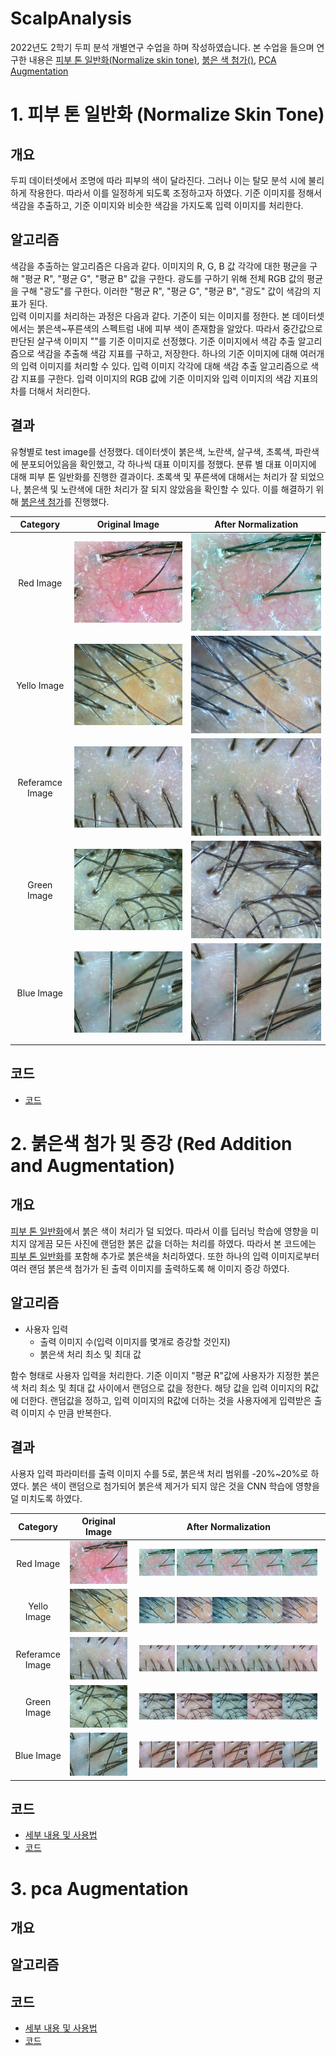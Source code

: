 # ScalpAnalysis
2022년도 2학기 두피 분석 개별연구 수업을 하며 작성하였습니다. 본 수업을 들으며 연구한 내용은 [피부 톤 일반화(Normalize skin tone)](#1-피부-톤-일반화-normalize-skin-tone), [붉은 색 첨가()](#2-붉은색-첨가-및-증강-red-addition-and-augmentation), [PCA Augmentation](#3-pca-augmentation)


# 1. 피부 톤 일반화 (Normalize Skin Tone)  
## **개요**  
두피 데이터셋에서 조명에 따라 피부의 색이 달라진다. 그러나 이는 탈모 분석 시에 불리하게 작용한다. 따라서 이를 일정하게 되도록 조정하고자 하였다. 기준 이미지를 정해서 색감을 추출하고, 기준 이미지와 비슷한 색감을 가지도록 입력 이미지를 처리한다.  


## **알고리즘**
색감을 추출하는 알고리즘은 다음과 같다. 이미지의 R, G, B 값 각각에 대한 평균을 구해 "평균 R", "평균 G", "평균 B" 값을 구한다. 광도를 구하기 위해 전체 RGB 값의 평균을 구해 "광도"를 구한다. 이러한 "평균 R", "평균 G", "평균 B", "광도" 값이 색감의 지표가 된다.  
입력 이미지를 처리하는 과정은 다음과 같다. 기준이 되는 이미지를 정한다. 본 데이터셋에서는 붉은색~푸른색의 스펙트럼 내에 피부 색이 존재함을 알았다. 따라서 중간값으로 판단된 살구색 이미지 ""를 기준 이미지로 선정했다. 기준 이미지에서 색감 추출 알고리즘으로 색감을 추출해 색감 지표를 구하고, 저장한다. 하나의 기준 이미지에 대해 여러개의 입력 이미지를 처리할 수 있다. 입력 이미지 각각에 대해 색감 추출 알고리즘으로 색감 지표를 구한다. 입력 이미지의 RGB 값에 기준 이미지와 입력 이미지의 색감 지표의 차를 더해서 처리한다.  

## **결과**  
유형별로 test image를 선정했다. 데이터셋이 붉은색, 노란색, 살구색, 초록색, 파란색에 분포되어있음을 확인했고, 각 하나씩 대표 이미지를 정했다. 분류 별 대표 이미지에 대해 피부 톤 일반화를 진행한 결과이다. 초록색 및 푸른색에 대해서는 처리가 잘 되었으나, 붉은색 및 노란색에 대한 처리가 잘 되지 않았음을 확인할 수 있다. 이를 해결하기 위해 [붉은색 첨가](#2-붉은색-첨가-및-증강-red-addition-and-augmentation)를 진행했다.

| Category | Original Image | After Normalization |  
| :---: | :-----: | :-----: |  
|Red Image| <img src="./test_images/0131_A2LEBJJDE00166C_1604282955299_4_LH.jpg" /> | <img src="./ColorPreprocessing/skin_tone_res_images/0131_A2LEBJJDE00166C_1604282955299_4_LH.jpg" /> |  
|Yello Image| <img src="./test_images/0556_A2LEBJJDE00041T_1602840515292_2_TH.jpg" /> | <img src="./ColorPreprocessing/skin_tone_res_images/0556_A2LEBJJDE00041T_1602840515292_2_TH.jpg" /> |  
|Referamce Image| <img src="./test_images/0131_A2LEBJJDE00166C_1604675694014_3_TH.jpg" /> | <img src="./ColorPreprocessing/skin_tone_res_images/0131_A2LEBJJDE00166C_1604675694014_3_TH.jpg" /> |  
|Green Image| <img src="./test_images/0643_A2LEBJJDE00048F_1606711282919_5_RH.jpg" /> | <img src="./ColorPreprocessing/skin_tone_res_images/0643_A2LEBJJDE00048F_1606711282919_5_RH.jpg" /> |  
|Blue Image| <img src="./test_images/0556_A2LEBJJDE00041T_1603440289458_4_LH.jpg" /> | <img src="./ColorPreprocessing/skin_tone_res_images/0556_A2LEBJJDE00041T_1603440289458_4_LH.jpg" /> |  
  
## **코드**
- [코드](ColorPreprocessing/colorPreprocessing.py)
  

# 2. 붉은색 첨가 및 증강 (Red Addition and Augmentation)
## **개요**  
[피부 톤 일반화](#1-피부-톤-일반화-normalize-skin-tone)에서 붉은 색이 처리가 덜 되었다. 따라서 이를 딥러닝 학습에 영향을 미치지 않게끔 모든 사진에 랜덤한 붉은 값을 더하는 처리를 하였다. 따라서 본 코드에는 [피부 톤 일반화](#1-피부-톤-일반화-normalize-skin-tone)를 포함해 추가로 붉은색을 처리하였다. 또한 하나의 입력 이미지로부터 여러 랜덤 붉은색 첨가가 된 출력 이미지를 출력하도록 해 이미지 증강 하였다.

## **알고리즘**
- 사용자 입력 
    - 출력 이미지 수(입력 이미지를 몇개로 증강할 것인지)
    - 붉은색 처리 최소 및 최대 값

함수 형태로 사용자 입력을 처리한다. 기준 이미지 "평균 R"값에 사용자가 지정한 붉은색 처리 최소 및 최대 값 사이에서 랜덤으로 값을 정한다. 해당 값을 입력 이미지의 R값에 더한다. 랜덤값을 정하고, 입력 이미지의 R값에 더하는 것을 사용자에게 입력받은 출력 이미지 수 만큼 반복한다.

## **결과**  
사용자 입력 파라미터를 출력 이미지 수를 5로, 붉은색 처리 범위를 -20%~20%로 하였다. 붉은 색이 랜덤으로 첨가되어 붉은색 제거가 되지 않은 것을 CNN 학습에 영향을 덜 미치도록 하였다.

| Category | Original Image | After Normalization |  
| :---: | :-----: | :-------: |  
|Red Image| <img src="./test_images/0131_A2LEBJJDE00166C_1604282955299_4_LH.jpg" /> | <img src="./ColorPreprocessing/red_transform_res_images/0131_A2LEBJJDE00166C_1604282955299_4_LH_0.jpg" style="width: 19%; height: auto" /> <img src="./ColorPreprocessing/red_transform_res_images/0131_A2LEBJJDE00166C_1604282955299_4_LH_1.jpg" style="width: 19%; height: auto" /><img src="./ColorPreprocessing/red_transform_res_images/0131_A2LEBJJDE00166C_1604282955299_4_LH_2.jpg" style="width: 19%; height: auto" /><img src="./ColorPreprocessing/red_transform_res_images/0131_A2LEBJJDE00166C_1604282955299_4_LH_3.jpg" style="width: 19%; height: auto" /><img src="./ColorPreprocessing/red_transform_res_images/0131_A2LEBJJDE00166C_1604282955299_4_LH_4.jpg" style="width: 19%; height: auto" />|  
|Yello Image| <img src="./test_images/0556_A2LEBJJDE00041T_1602840515292_2_TH.jpg" /> | <img src="./ColorPreprocessing/red_transform_res_images/0556_A2LEBJJDE00041T_1602840515292_2_TH_0.jpg" style="width: 19%; height: auto" /> <img src="./ColorPreprocessing/red_transform_res_images/0556_A2LEBJJDE00041T_1602840515292_2_TH_1.jpg" style="width: 19%; height: auto" /><img src="./ColorPreprocessing/red_transform_res_images/0556_A2LEBJJDE00041T_1602840515292_2_TH_2.jpg" style="width: 19%; height: auto" /><img src="./ColorPreprocessing/red_transform_res_images/0556_A2LEBJJDE00041T_1602840515292_2_TH_3.jpg" style="width: 19%; height: auto" /><img src="./ColorPreprocessing/red_transform_res_images/0556_A2LEBJJDE00041T_1602840515292_2_TH_4.jpg" style="width: 19%; height: auto" /> |  
|Referamce Image| <img src="./test_images/0131_A2LEBJJDE00166C_1604675694014_3_TH.jpg" /> | <img src="./ColorPreprocessing/red_transform_res_images/0131_A2LEBJJDE00166C_1604675694014_3_TH_0.jpg" style="width: 19%; height: auto" /> <img src="./ColorPreprocessing/red_transform_res_images/0131_A2LEBJJDE00166C_1604675694014_3_TH_1.jpg" style="width: 19%; height: auto" /><img src="./ColorPreprocessing/red_transform_res_images/0131_A2LEBJJDE00166C_1604675694014_3_TH_2.jpg" style="width: 19%; height: auto" /><img src="./ColorPreprocessing/red_transform_res_images/0131_A2LEBJJDE00166C_1604675694014_3_TH_3.jpg" style="width: 19%; height: auto" /><img src="./ColorPreprocessing/red_transform_res_images/0131_A2LEBJJDE00166C_1604675694014_3_TH_4.jpg" style="width: 19%; height: auto" /> |  
|Green Image| <img src="./test_images/0643_A2LEBJJDE00048F_1606711282919_5_RH.jpg" /> | <img src="./ColorPreprocessing/red_transform_res_images/0643_A2LEBJJDE00048F_1606711282919_5_RH_0.jpg" style="width: 19%; height: auto" /> <img src="./ColorPreprocessing/red_transform_res_images/0643_A2LEBJJDE00048F_1606711282919_5_RH_1.jpg" style="width: 19%; height: auto" /><img src="./ColorPreprocessing/red_transform_res_images/0643_A2LEBJJDE00048F_1606711282919_5_RH_2.jpg" style="width: 19%; height: auto" /><img src="./ColorPreprocessing/red_transform_res_images/0643_A2LEBJJDE00048F_1606711282919_5_RH_3.jpg" style="width: 19%; height: auto" /><img src="./ColorPreprocessing/red_transform_res_images/0643_A2LEBJJDE00048F_1606711282919_5_RH_4.jpg" style="width: 19%; height: auto" /> |  
|Blue Image| <img src="./test_images/0556_A2LEBJJDE00041T_1603440289458_4_LH.jpg" /> | <img src="./ColorPreprocessing/red_transform_res_images/0556_A2LEBJJDE00041T_1603440289458_4_LH_0.jpg" style="width: 19%; height: auto" /> <img src="./ColorPreprocessing/red_transform_res_images/0556_A2LEBJJDE00041T_1603440289458_4_LH_1.jpg" style="width: 19%; height: auto" /><img src="./ColorPreprocessing/red_transform_res_images/0556_A2LEBJJDE00041T_1603440289458_4_LH_2.jpg" style="width: 19%; height: auto" /><img src="./ColorPreprocessing/red_transform_res_images/0556_A2LEBJJDE00041T_1603440289458_4_LH_3.jpg" style="width: 19%; height: auto" /><img src="./ColorPreprocessing/red_transform_res_images/0556_A2LEBJJDE00041T_1603440289458_4_LH_4.jpg" style="width: 19%; height: auto" /> |  
  
## **코드**  
- [세부 내용 및 사용법](ColorPreprocessing/redTransform.md)  
- [코드](ColorPreprocessing/redTransform.py)  

# 3. pca Augmentation  
## **개요** 


## **알고리즘**



## **코드**  
- [세부 내용 및 사용법](PcaColorAugmentation/PcaColorAugmentation.md)  
- [코드](PcaColorAugmentation/fancy_pca.py)
